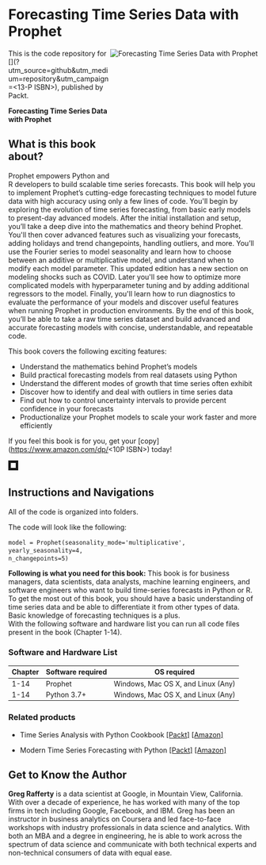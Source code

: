 # Forecasting Time Series Data with Prophet	

<a href="<Packtpub book link>?utm_source=github&utm_medium=repository&utm_campaign=<13-P ISBN>"><img src="https://static.packt-cdn.com/products/<13-P ISBN>/cover/smaller" alt="Forecasting Time Series Data with Prophet" height="256px" align="right"></a>

This is the code repository for [<Book name>](<Packtpub book link>?utm_source=github&utm_medium=repository&utm_campaign=<13-P ISBN>), published by Packt.

**Forecasting Time Series Data with Prophet**

## What is this book about?
Prophet empowers Python and R developers to build scalable time series forecasts. This book will help you to implement Prophet’s cutting-edge forecasting techniques to model future data with high accuracy using only a few lines of code.
You'll begin by exploring the evolution of time series forecasting, from basic early models to present-day advanced models. After the initial installation and setup, you’ll take a deep dive into the mathematics and theory behind Prophet. You'll then cover advanced features such as visualizing your forecasts, adding holidays and trend changepoints, handling outliers, and more. You’ll use the Fourier series to model seasonality and learn how to choose between an additive or multiplicative model, and understand when to modify each model parameter. This updated edition has a new section on modeling shocks such as COVID. Later you'll see how to optimize more complicated models with hyperparameter tuning and by adding additional regressors to the model. Finally, you'll learn how to run diagnostics to evaluate the performance of your models and discover useful features when running Prophet in production environments.
By the end of this book, you’ll be able to take a raw time series dataset and build advanced and accurate forecasting models with concise, understandable, and repeatable code.

This book covers the following exciting features: 
* Understand the mathematics behind Prophet’s models
* Build practical forecasting models from real datasets using Python
* Understand the different modes of growth that time series often exhibit
* Discover how to identify and deal with outliers in time series data
* Find out how to control uncertainty intervals to provide percent confidence in your forecasts
* Productionalize your Prophet models to scale your work faster and more efficiently

If you feel this book is for you, get your [copy](https://www.amazon.com/dp/<10P ISBN>) today!

<a href="https://www.packtpub.com/?utm_source=github&utm_medium=banner&utm_campaign=GitHubBanner"><img src="https://raw.githubusercontent.com/PacktPublishing/GitHub/master/GitHub.png" alt="https://www.packtpub.com/" border="5" /></a>

## Instructions and Navigations
All of the code is organized into folders.

The code will look like the following:
```
model = Prophet(seasonality_mode='multiplicative',
yearly_seasonality=4,
n_changepoints=5)
```

**Following is what you need for this book:**
This book is for business managers, data scientists, data analysts, machine learning engineers, and software engineers who want to build time-series forecasts in Python or R. To get the most out of this book, you should have a basic understanding of time series data and be able to differentiate it from other types of data. Basic knowledge of forecasting techniques is a plus.	
With the following software and hardware list you can run all code files present in the book (Chapter 1-14).

### Software and Hardware List

| Chapter  | Software required                                                                    | OS required                        |
| -------- | -------------------------------------------------------------------------------------| -----------------------------------|
|  1-14		 | Prophet             							                                            			  | Windows, Mac OS X, and Linux (Any) |
|  1-14    | Python 3.7+   	                             																				  | Windows, Mac OS X, and Linux (Any) |


### Related products <Other books you may enjoy>
* Time Series Analysis with Python Cookbook [[Packt]](https://www.packtpub.com/product/time-series-analysis-with-python-cookbook/9781801075541) [[Amazon]](https://www.amazon.in/Time-Analysis-Python-Cookbook-forecasting/dp/1801075549)

* Modern Time Series Forecasting with Python [[Packt]](https://www.packtpub.com/product/modern-time-series-forecasting-with-python/9781803246802) [[Amazon]](https://www.amazon.in/Modern-Time-Forecasting-Python-industry-ready/dp/1803246804)

## Get to Know the Author
**Greg Rafferty** is a data scientist at Google, in Mountain View, California. With over a decade of experience, he has worked with many of the top firms in tech including Google, Facebook, and IBM. Greg has been an instructor in business analytics on Coursera and led face-to-face workshops with industry professionals in data science and analytics. With both an MBA and a degree in engineering, he is able to work across the spectrum of data science and communicate with both technical experts and non-technical consumers of data with equal ease.

